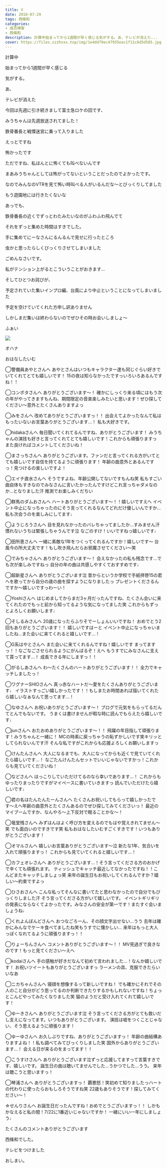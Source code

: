 ```yaml
---
title: V
date: 2018-07-29
tags: 西條和
categories: 
- 成员博客
- 西條和
description: 計算中始まってから1週間が早く感じる気がする。あ、テレビが消えた...
cover: https://files.zzzhxxx.top/img/1e4dd79ec47935eac1f11c6d5d585.jpg 
---
```
















計算中













始まってから1週間が早く感じる












気がする。












あ、






テレビが消えた













今回は先週に引き続きまして富士急ロケの回です、












みうちゃんは先週放送されてました！














鉄骨番長と戦慄迷宮に乗って入りました












えっとですね














怖かったです


















ただですね、私ほんとに怖くても叫べないんです










まあみうちゃんとしては怖がってないということだったのでよかったです。












なのでみんなのVTRを見て怖い時叫べる人がいるんだな〜とびっくりしてました











もう遊園地には行きたくないな














あっでも、












鉄骨番長の近くでずっとわたみたいなのがふわふわ飛んでて














それをずっと集めた時間はすきでした。












手に集めてにーなさんにるんるんで見せに行ったところ












虫かと思ったらしくびっくりさせてしまいました













ごめんなさいです。









私がテンション上がるとこういうことがおきます…

















そしてひとつお詫びが、






予定されていた集いインプロ編、台風により中止ということになってしまいました






予定を空けていてくれた方申し訳ありません







しかしまだ集いは終わらないのでぜひその時お会いしましょ〜











ふぁい




![](https://files.zzzhxxx.top/img/1e4dd79ec47935eac1f11c6d5d585.jpg)








オハナ











おはなしたいむ


◯警備員あやとさんへ
あやとさんはいつもキャラクター達も同じぐらい好きでいてくれてとても嬉しいです！
15の夜は知らなかったですっいろいろあるんですね！！





◯コンポタさんへ
ありがとうございます〜！
確かにしっくり来る頃にはもう次の年がやってきますもんね、期間限定の音楽楽しみたいと思います！ぜひ探してください〜意外とたくさんありますよっ





◯みをさんへ
改めてありがとうございますっ！！
出会えてよかったなんて私はもったいないお言葉ありがとうございます…！
私も大好きです。





◯hidakaさんへ
毎日聞いてくれてるんですね、ありがとうございます！
みうちゃんの演技も好きと言ってくれてとても嬉しいです！これからも頑張りますっ
また良ければコメントしてくださいね！







◯まさっちさんへ
ありがとうございます。ファンだと言ってくれる方がいてとても嬉しいです自信を持てるように頑張ります！
年齢の曲意外とあるんですっ！見つけるの楽しいですよ！







◯エイチ直水さんへ
そうですよね、年齢公開してないですもんね笑
私もすごい曲自体もすきなのでみなさんに言いたかったんですけどこれ言っちゃダメなのか…となりました汗
推測でお楽しみくだちい






◯群馬のダムおさんへ
ハートありがとうございます〜！！嬉しいですえへ
イベント中止になっちゃったのにそう言ってくれるなんてどれだけ優しいんですか…
私も次会うのを楽しみにしてます♩





◯ようじろうさんへ
目を見れなかったのバレちゃってましたか…すみません汗
慣れないうちは緊張しちゃうんです泣
なごのすけ！いいですねっ嬉しいです♩






◯田所恵さんへ
一緒に素敵な1年をつくってくれるんですか！嬉しいです〜
台風今の所大丈夫です！もし吹き飛んだらお邪魔させてください〜笑





◯でみちゃさんへ
ありがとうございます〜！
会えなかったの私も残念です…でも次が楽しみですねっ
自分の年の曲は共感しやすくておすすめです♩






◯超新星さんへ
ありがとうございます泣
昔からというか学校で手紙拝啓15の君へを歌ってから自分の歳の曲を探すようになりましたっ
プレゼントくださるんですか〜嬉しいですっわーい！






◯Yoshiさんへ
はじめましてからまだ3ヶ月だったんですね、たくさん会いに来てくれたのでもっと前から知ってるような気になってました笑
これからもずっとよろしくお願いします♩





◯そしるみさんへ
20歳になったらふりそでーしょんいいですね！
おめでとう2回もありがとうございます！！
嬉しいですはーと
イベント中止になっちゃいましたね…また会いに来てくれると嬉しいです…！





◯G系はやとさんへ
また会いに来てくれるんですね！嬉しいです
まってますっ！！なごなごさせられるようにがんばるぞ！えへ
もうすでにみなさんに支えて貰ってます…！
成長できる年にしますっ！！







◯がるしあさんへ
わ〜たくさんのハートありがとうございます！！
全力でキャッチしましたっ！







◯ワグナーSHIOさんへ
真っ赤なハートだ〜愛をたくさんありがとうございます♩
イラストすっごい嬉しかったです！！もしまたお時間あれば描いてくれたら嬉しいなぁなんて思ってます…！





◯なゆさんへ
お祝いありがとうございます〜！
ブログで元気をもらってるだんてとんでもないです。
うまくは書けませんが暇な時に読んでもらえたら嬉しいです♩





◯junさんへ
おたおめありがとうございます〜！！
飛躍の年目指して頑張ります！みうちゃんと一緒に！
MCの時素に戻っちゃうの恥ずかしいです笑キリッとしてられないんです汗
そんな私ですがこれからも応援よろしくお願いしますっ







◯けんたんさんへ
大人になるまでも、大人になってからも近くで見ていてくれたら嬉しいです…！
なごたんけんたんセットでいいじゃないですかっ！これからも見ていてくださいね！






◯などさんへ
ほっこりしていただけてるのなら幸いであります…！
これからもゆったりまったりですがマイペースに書いていきますっ
読んでいただけたら嬉しいです♩









◯君の名はたんたんたーんさんへ
たくさんお祝いしてもらって嬉しかったです〜えへ年齢の曲意外とたくさんあるのでぜひ探してみてくださいっ！
最近のマイブームですか、なんやろ〜上下反対で眠ることかな〜！






◯竜堂残さんへ
みずはんはよく呼び方を変えるのでもはや覚えきれてません〜笑
でも面白いのですきです笑
私もおはなしたいむすごくすきです！いつもありがとうございます！






◯オマルさんへ
嬉しいお言葉ありがとうございます〜泣
新たな1年、気合いを入れて頑張りますっ！
これからも見ていてくれると嬉しいです…！






◯カフェオレさんへ
ありがとうございます…！そう言ってくださる方のおかげで辛くても頑張れます。
ティッシュでキャッチ最近してなかったですね！！こんどまたキャッチしましょっ笑
来年の誕生日もお祝いしてくれるんですか？嬉しい〜約束ですよっ






◯ひさおさんへ
こんな私ってそんなに書いてたと思わなかったので自分でもびっくりしました汗
そう言ってくださる方がいて嬉しいです。
イベントギリギリの発表にならなくてよかったです。みなさんの安全が第一です！またすぐ会いましょうね♩







◯くれよんぼんどさんへ
おつなごろーん、その顔文字出せない…うう
去年は確かにみんなでケーキ食べてましたね笑もうすでに懐かしい…
来年はもっと大人っぽくなれてるように頑張りますっ！！





◯りょーちんさんへ
コメントありがとうございます〜！！
MV見過ぎで良きなのです！もっと見てください〜えへ




◯kodaiさんへ
手の感触が好きだなんて初めて言われました…！なんか嬉しいです！
お祝いツイートもありがとうございますっ
ラーメンの具、克服できたらいいなあ






◯ニカちゃんさんへ
寝顔を想像するって新しいですね！
でも確かにそれでその人のこと自分がどう思ってるのか判断できたりするかもしれないですね！ちょっとこんどやってみたくなりました笑
猫のようだと受け入れてくれて嬉しいです！







◯ゆーきさんへ
ありがとうございます泣
そう言ってくださる方がとても救いだし支えになってます。いつもありがとうございます。
演技は嘘をつくことじゃない、そう思えるように頑張ります！







◯ゆーゆさんへ
お久しぶりですね、ありがとうございますっ！
年齢の曲結構ありますよね！！私も調べてみてびっくりしました笑
国外からありがとうございます…！
会える日が来るのをまってます！！





◯こうすけさんへ
ありがとうございます泣ずっと応援してますって言葉すきです、嬉しいです。
誕生日の曲は聴いてませんでした…うかつでした…うう。
来年は聴こうと思いますっ！






◯琴浦さんへ
ありがとうございますっ！
覇悪怒！笑初めて知りましたっハートの代わりに使ったらおもしろそうですね笑
22歳もありそうです！探してみてください〜！






☆せんりさんへ
お誕生日だったんですね！おめでとうございますっ！！
しかもかなえると私の間！7/22に1番近いじゃないですか！
一緒にいい一年にしましょう♩








たくさんのコメントありがとうございます













西條和でした。













テレビをつけました












おしまい。


